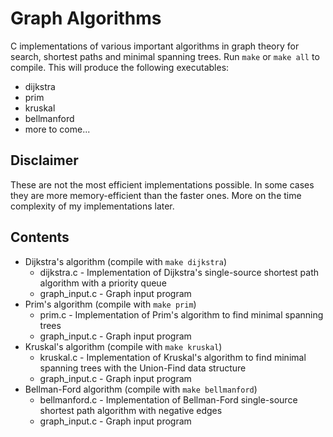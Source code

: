 # Graph Algorithms
C implementations of various important algorithms in graph theory for search, shortest paths and minimal spanning trees. Run `make` or `make all` to compile. This will produce the following executables:
* dijkstra
* prim
* kruskal
* bellmanford
* more to come...

## Disclaimer
These are not the most efficient implementations possible. In some cases they are more memory-efficient than the faster ones. More on the time complexity of my implementations later.

## Contents
* Dijkstra's algorithm (compile with `make dijkstra`)
  * dijkstra.c - Implementation of Dijkstra's single-source shortest path algorithm with a priority queue
  * graph_input.c - Graph input program
* Prim's algorithm (compile with `make prim`)
  * prim.c - Implementation of Prim's algorithm to find minimal spanning trees
  * graph_input.c - Graph input program
* Kruskal's algorithm (compile with `make kruskal`)
  * kruskal.c - Implementation of Kruskal's algorithm to find minimal spanning trees with the Union-Find data structure
  * graph_input.c - Graph input program
* Bellman-Ford algorithm (compile with `make bellmanford`)
  * bellmanford.c - Implementation of Bellman-Ford single-source shortest path algorithm with negative edges
  * graph_input.c - Graph input program
